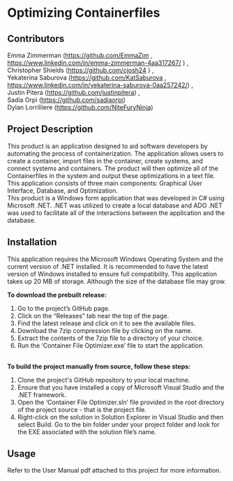 # **Optimizing Containerfiles** 

## Contributors 
Emma Zimmerman (https://github.com/EmmaZim , https://www.linkedin.com/in/emma-zimmerman-4aa317267/ )  ,<br>
Christopher Shields (https://github.com/cjosh24 ) ,<br>
Yekaterina Saburova (https://github.com/KatSaburova , https://www.linkedin.com/in/yekaterina-saburova-0aa257242/) , <br>
Justin Pitera (https://github.com/justinpitera) , <br>
Sadia Orpi (https://github.com/sadiaorpi) <br>
Dylan Lorrilliere (https://github.com/NiteFuryNinja)<br>

## Project Description 
This product is an application designed to aid software developers by automating the process of containerization. The application allows users to create a container, import files in the container, create systems, and connect systems and containers. The product will then optimize all of the Containerfiles in the system and output these optimizations in a text file. This application consists of three main components: Graphical User Interface, Database, and Optimization.<br>
This product is a Windows form application that was developed in C# using Microsoft .NET. .NET was utilized to create a local database and ADO .NET was used to facilitate all of the interactions between the application and the database. 


## Installation 
This application requires the Microsoft Windows Operating System and the current version of .NET installed. It is recommended to have the latest version of Windows installed to ensure full compatibility. This application takes up 20 MB of storage. Although the size of the database file may grow.<br>

**To download the prebuilt release:**
1. Go to the project’s GitHub page.<br>
2. Click on the “Releases” tab near the top of the page.<br>
3. Find the latest release and click on it to see the available files.<br>
4. Download the 7zip compression file by clicking on the name.<br> 
5. Extract the contents of the 7zip file to a directory of your choice.<br>
6. Run the ‘Container File Optimizer.exe’ file to start the application. <br></br> 

**To build the project manually from source, follow these steps:**<br>
1. Clone the project's GitHub repository to your local machine.<br>
2. Ensure that you have installed a copy of Microsoft Visual Studio and the .NET framework.<br>
3. Open the ‘Container File Optimizer.sln’ file provided in the root directory of the project source - that is the project file.<br>
4. Right-click on the solution in Solution Explorer in Visual Studio and then select Build. Go to the bin folder under your project folder and look for the EXE associated with the solution file’s name. 

## Usage
Refer to the User Manual pdf attached to this project for more information. <br>
